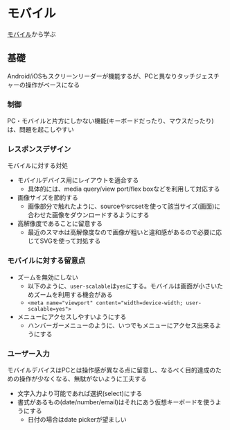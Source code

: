 # モバイル

[モバイル](https://developer.mozilla.org/ja/docs/Learn/Accessibility/Mobile)から学ぶ

## 基礎

Android/iOSもスクリーンリーダーが機能するが、PCと異なりタッチジェスチャーの操作がベースになる

### 制御

PC・モバイルと片方にしかない機能(キーボードだったり、マウスだったり)は、問題を起こしやすい

### レスポンスデザイン

モバイルに対する対処

- モバイルデバイス用にレイアウトを適合する
  - 具体的には、media query/view port/flex boxなどを利用して対応する
- 画像サイズを節約する
  - 画像部分で触れたように、sourceやsrcsetを使って該当サイズ(画面)に合わせた画像をダウンロードするようにする
- 高解像度であることに留意する
  - 最近のスマホは高解像度なので画像が粗いと違和感があるので必要に応じてSVGを使って対処する

### モバイルに対する留意点

- ズームを無効にしない
  - 以下のように、`user-scalable`は`yes`にする。モバイルは画面が小さいためズームを利用する機会がある
  - `<meta name="viewport" content="width=device-width; user-scalable=yes">`
- メニューにアクセスしやすいようにする
  - ハンバーガーメニューのように、いつでもメニューにアクセス出来るようにする

### ユーザー入力

モバイルデバイスはPCとは操作感が異なる点に留意し、なるべく目的達成のための操作が少なくなる、無駄がないように工夫する

- 文字入力より可能であれば選択(select)にする
- 書式があるもの(date/number/email)はそれにあう仮想キーボードを使うようにする
  - 日付の場合はdate pickerが望ましい

